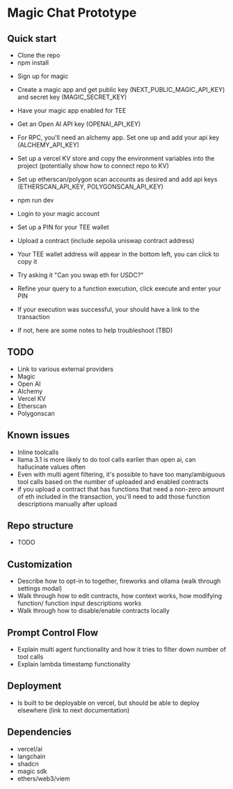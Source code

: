 # Magic Chat Prototype

## Quick start

- Clone the repo
- npm install

<!-- ENV -->

- Sign up for magic
- Create a magic app and get public key (NEXT_PUBLIC_MAGIC_API_KEY) and secret key (MAGIC_SECRET_KEY)
- Have your magic app enabled for TEE
- Get an Open AI API key (OPENAI_API_KEY)
- For RPC, you'll need an alchemy app. Set one up and add your api key (ALCHEMY_API_KEY)
- Set up a vercel KV store and copy the environment variables into the project (potentially show how to connect repo to KV)
- Set up etherscan/polygon scan accounts as desired and add api keys (ETHERSCAN_API_KEY, POLYGONSCAN_API_KEY)

- npm run dev

- Login to your magic account
- Set up a PIN for your TEE wallet
- Upload a contract (include sepolia uniswap contract address)
- Your TEE wallet address will appear in the bottom left, you can click to copy it
- Try asking it "Can you swap eth for USDC?"
- Refine your query to a function execution, click execute and enter your PIN
- If your execution was successful, your should have a link to the transaction
- If not, here are some notes to help troubleshoot (TBD)

## TODO

- Link to various external providers
- Magic
- Open AI
- Alchemy
- Vercel KV
- Etherscan
- Polygonscan

## Known issues

- Inline toolcalls
- llama 3.1 is more likely to do tool calls earlier than open ai, can hallucinate values often
- Even with multi agent filtering, it's possible to have too many/ambiguous tool calls based on the number of uploaded and enabled contracts
- if you upload a contract that has functions that need a non-zero amount of eth included in the transaction, you'll need to add those function descriptions manually after upload

## Repo structure

- TODO

## Customization

- Describe how to opt-in to together, fireworks and ollama (walk through settings modal)
- Walk through how to edit contracts, how context works, how modifying function/ function input descriptions works
- Walk through how to disable/enable contracts locally

## Prompt Control Flow

- Explain multi agent functionality and how it tries to filter down number of tool calls
- Explain lambda timestamp functionality

## Deployment

- Is built to be deployable on vercel, but should be able to deploy elsewhere (link to next documentation)

## Dependencies

- vercel/ai
- langchain
- shadcn
- magic sdk
- ethers/web3/viem

